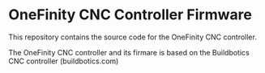 # OneFinity CNC Controller Firmware

This repository contains the source code for the OneFinity CNC controller.

The OneFinity CNC controller and its firmare is based on the Buildbotics CNC controller (buildbotics.com)